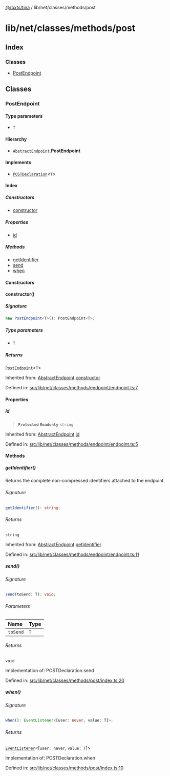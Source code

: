 [@rbxts/tina](modules.md) / lib/net/classes/methods/post

# lib/net/classes/methods/post

## Index

### Classes

- [PostEndpoint](lib_net_classes_methods_post.md#postendpoint)

## Classes

### PostEndpoint

#### Type parameters

- `T`

#### Hierarchy

- [`AbstractEndpoint`](lib_net_classes_methods_endpoint_endpoint.md#abstractendpoint).**PostEndpoint**

#### Implements

- [`POSTDeclaration`](lib_net_classes_methods_post_types.md#postdeclaration)\<`T`\>

#### Index

##### Constructors

- [constructor](lib_net_classes_methods_post.md#constructor)

##### Properties

- [id](lib_net_classes_methods_post.md#id)

##### Methods

- [getIdentifier](lib_net_classes_methods_post.md#getidentifier)
- [send](lib_net_classes_methods_post.md#send)
- [when](lib_net_classes_methods_post.md#when)

#### Constructors

#### constructor()

##### Signature

```ts
new PostEndpoint<T>(): PostEndpoint<T>;
```

##### Type parameters

- `T`

##### Returns

[`PostEndpoint`](lib_net_classes_methods_post.md#postendpoint)\<`T`\>

Inherited from: [AbstractEndpoint](lib_net_classes_methods_endpoint_endpoint.md#abstractendpoint).[constructor](lib_net_classes_methods_endpoint_endpoint.md#constructor)

Defined in: [src/lib/net/classes/methods/endpoint/endpoint.ts:7](https://github.com/AetherInteractiveLtd/Tina/blob/7f2c41e/src/lib/net/classes/methods/endpoint/endpoint.ts#L7)

#### Properties

##### id

> **`Protected`** **`Readonly`** `string`

Inherited from: [AbstractEndpoint](lib_net_classes_methods_endpoint_endpoint.md#abstractendpoint).[id](lib_net_classes_methods_endpoint_endpoint.md#id)

Defined in: [src/lib/net/classes/methods/endpoint/endpoint.ts:5](https://github.com/AetherInteractiveLtd/Tina/blob/7f2c41e/src/lib/net/classes/methods/endpoint/endpoint.ts#L5)

#### Methods

##### getIdentifier()

Returns the complete non-compressed identifiers attached to the endpoint.

###### Signature

```ts
getIdentifier(): string;
```

###### Returns

`string`

Inherited from: [AbstractEndpoint](lib_net_classes_methods_endpoint_endpoint.md#abstractendpoint).[getIdentifier](lib_net_classes_methods_endpoint_endpoint.md#getidentifier)

Defined in: [src/lib/net/classes/methods/endpoint/endpoint.ts:11](https://github.com/AetherInteractiveLtd/Tina/blob/7f2c41e/src/lib/net/classes/methods/endpoint/endpoint.ts#L11)

##### send()

###### Signature

```ts
send(toSend: T): void;
```

###### Parameters

| Name     | Type |
| :------- | :--- |
| `toSend` | `T`  |

###### Returns

`void`

Implementation of: POSTDeclaration.send

Defined in: [src/lib/net/classes/methods/post/index.ts:20](https://github.com/AetherInteractiveLtd/Tina/blob/7f2c41e/src/lib/net/classes/methods/post/index.ts#L20)

##### when()

###### Signature

```ts
when(): EventListener<[user: never, value: T]>;
```

###### Returns

[`EventListener`](lib_events.md#eventlistener)\<[`user: never`, `value: T`]\>

Implementation of: POSTDeclaration.when

Defined in: [src/lib/net/classes/methods/post/index.ts:10](https://github.com/AetherInteractiveLtd/Tina/blob/7f2c41e/src/lib/net/classes/methods/post/index.ts#L10)
